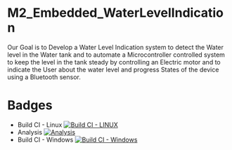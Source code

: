 # M2_Embedded_WaterLevelIndication
  Our Goal is to Develop a Water Level Indication system to detect the Water level in the Water tank and to automate a Microcontroller controlled system to keep the level in the tank steady by controlling an Electric motor and to indicate the User about the water level and progress States of the device using a Bluetooth sensor.

# Badges
* Build CI - Linux
[![Build CI - LINUX](https://github.com/Faadilbatcha/M2_Embedded_WaterLevelIndication/actions/workflows/c-cpp.yml/badge.svg)](https://github.com/Faadilbatcha/M2_Embedded_WaterLevelIndication/actions/workflows/c-cpp.yml)
* Analysis 
[![Analysis](https://github.com/Faadilbatcha/M2_Embedded_WaterLevelIndication/actions/workflows/analysis.yml/badge.svg)](https://github.com/Faadilbatcha/M2_Embedded_WaterLevelIndication/actions/workflows/analysis.yml)
* Build CI - Windows
[![Build CI - Windows](https://github.com/Faadilbatcha/M2_Embedded_WaterLevelIndication/actions/workflows/windows%20c-cpp.yml/badge.svg)](https://github.com/Faadilbatcha/M2_Embedded_WaterLevelIndication/actions/workflows/windows%20c-cpp.yml)
